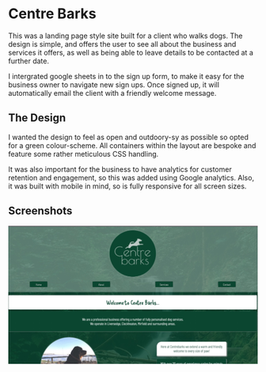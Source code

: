 
# Centre Barks

This was a landing page style site built for a client who walks dogs. The design is simple, and offers the user to see all about the business and services it offers, as well as being able to leave details to be contacted at a further date.

I intergrated google sheets in to the sign up form, to make it easy for the business owner to navigate new sign ups. Once signed up, it will automatically email the client with a friendly welcome message.




## The Design

I wanted the design to feel as open and outdoory-sy as possible so opted for a green colour-scheme. All containers within the layout are bespoke and feature some rather meticulous CSS handling.

It was also important for the business to have analytics for customer retention and engagement, so this was added using Google analytics. Also, it was built with mobile in mind, so is fully responsive for all screen sizes.
## Screenshots

![App Screenshot](https://github.com/johnnywalker-git/centre-barcs/blob/main/Screenshot%202023-10-03%20at%2014.21.11.jpg?raw=true)

